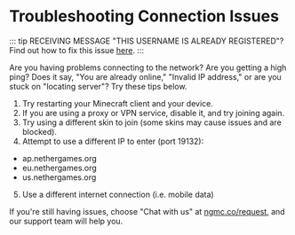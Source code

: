 # Troubleshooting Connection Issues

::: tip RECEIVING MESSAGE "THIS USERNAME IS ALREADY REGISTERED"?
Find out how to fix this issue [here](https://support.nethergames.org/this-username-is-already-registered.html).
:::

Are you having problems connecting to the network? Are you getting a high ping? Does it say, "You are already online," "Invalid IP address," or are you stuck on "locating server"? Try these tips below.

1. Try restarting your Minecraft client and your device.
2. If you are using a proxy or VPN service, disable it, and try joining again.
3. Try using a different skin to join (some skins may cause issues and are blocked).
4. Attempt to use a different IP to enter (port 19132):
- ap.nethergames.org
- eu.nethergames.org
- us.nethergames.org
5. Use a different internet connection (i.e. mobile data)

If you're still having issues, choose "Chat with us" at [ngmc.co/request](https://ngmc.co/request), and our support team will help you.
